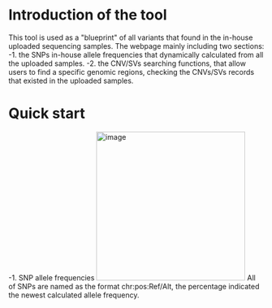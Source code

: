 # Introduction of the tool

This tool is used as a "blueprint" of all variants that found in the in-house uploaded sequencing samples. The webpage mainly including two sections:
-1. the SNPs in-house allele frequencies that dynamically calculated from all the uploaded samples.
-2. the CNV/SVs searching functions, that allow users to find a specific genomic regions, checking the CNVs/SVs records that existed in the uploaded samples.

# Quick start

-1. SNP allele frequencies
<img width="293" alt="image" src="https://github.com/user-attachments/assets/d7299377-ce8a-4188-9c45-27569e9ff2af" />
All of SNPs are named as the format chr:pos:Ref/Alt, the percentage indicated the newest calculated allele frequency. 

